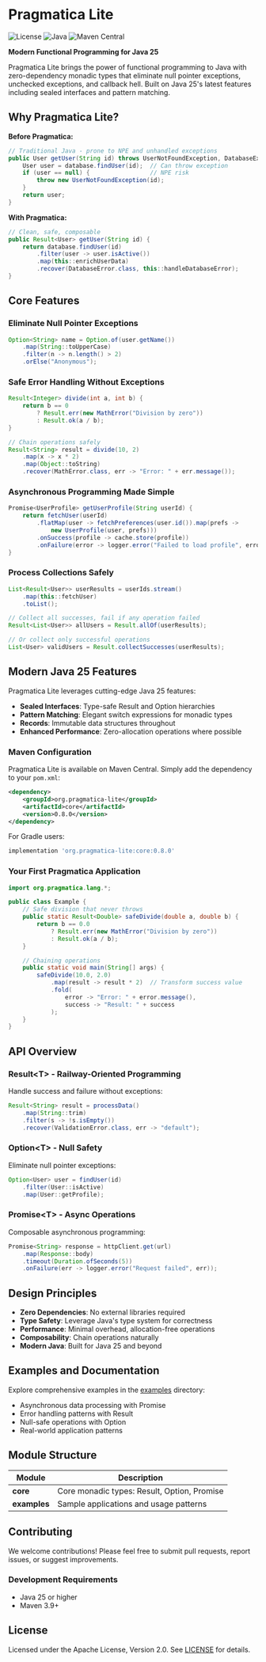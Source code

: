 # Pragmatica Lite

![License](https://img.shields.io/badge/license-Apache%202-blue.svg)
![Java](https://img.shields.io/badge/Java-25-orange.svg)
![Maven Central](https://img.shields.io/badge/Maven-0.8.0-blue.svg)

**Modern Functional Programming for Java 25**

Pragmatica Lite brings the power of functional programming to Java with zero-dependency monadic types that eliminate null pointer exceptions, unchecked exceptions, and callback hell. Built on Java 25's latest features including sealed interfaces and pattern matching.

## Why Pragmatica Lite?

**Before Pragmatica:**
```java
// Traditional Java - prone to NPE and unhandled exceptions
public User getUser(String id) throws UserNotFoundException, DatabaseException {
    User user = database.findUser(id);  // Can throw exception
    if (user == null) {                 // NPE risk
        throw new UserNotFoundException(id);
    }
    return user;
}
```

**With Pragmatica:**
```java
// Clean, safe, composable
public Result<User> getUser(String id) {
    return database.findUser(id)
        .filter(user -> user.isActive())
        .map(this::enrichUserData)
        .recover(DatabaseError.class, this::handleDatabaseError);
}
```

## Core Features

### Eliminate Null Pointer Exceptions
```java
Option<String> name = Option.of(user.getName())
    .map(String::toUpperCase)
    .filter(n -> n.length() > 2)
    .orElse("Anonymous");
```

### Safe Error Handling Without Exceptions
```java
Result<Integer> divide(int a, int b) {
    return b == 0
        ? Result.err(new MathError("Division by zero"))
        : Result.ok(a / b);
}

// Chain operations safely
Result<String> result = divide(10, 2)
    .map(x -> x * 2)
    .map(Object::toString)
    .recover(MathError.class, err -> "Error: " + err.message());
```

### Asynchronous Programming Made Simple
```java
Promise<UserProfile> getUserProfile(String userId) {
    return fetchUser(userId)
        .flatMap(user -> fetchPreferences(user.id()).map(prefs ->
            new UserProfile(user, prefs)))
        .onSuccess(profile -> cache.store(profile))
        .onFailure(error -> logger.error("Failed to load profile", error));
}
```

### Process Collections Safely
```java
List<Result<User>> userResults = userIds.stream()
    .map(this::fetchUser)
    .toList();

// Collect all successes, fail if any operation failed
Result<List<User>> allUsers = Result.allOf(userResults);

// Or collect only successful operations
List<User> validUsers = Result.collectSuccesses(userResults);
```

## Modern Java 25 Features

Pragmatica Lite leverages cutting-edge Java 25 features:

- **Sealed Interfaces**: Type-safe Result and Option hierarchies
- **Pattern Matching**: Elegant switch expressions for monadic types
- **Records**: Immutable data structures throughout
- **Enhanced Performance**: Zero-allocation operations where possible

### Maven Configuration

Pragmatica Lite is available on Maven Central. Simply add the dependency to your `pom.xml`:

```xml
<dependency>
    <groupId>org.pragmatica-lite</groupId>
    <artifactId>core</artifactId>
    <version>0.8.0</version>
</dependency>
```

For Gradle users:

```gradle
implementation 'org.pragmatica-lite:core:0.8.0'
```

### Your First Pragmatica Application

```java
import org.pragmatica.lang.*;

public class Example {
    // Safe division that never throws
    public static Result<Double> safeDivide(double a, double b) {
        return b == 0.0
            ? Result.err(new MathError("Division by zero"))
            : Result.ok(a / b);
    }

    // Chaining operations
    public static void main(String[] args) {
        safeDivide(10.0, 2.0)
            .map(result -> result * 2)  // Transform success value
            .fold(
                error -> "Error: " + error.message(),
                success -> "Result: " + success
            );
    }
}
```

## API Overview

### Result&lt;T&gt; - Railway-Oriented Programming
Handle success and failure without exceptions:

```java
Result<String> result = processData()
    .map(String::trim)
    .filter(s -> !s.isEmpty())
    .recover(ValidationError.class, err -> "default");
```

### Option&lt;T&gt; - Null Safety
Eliminate null pointer exceptions:

```java
Option<User> user = findUser(id)
    .filter(User::isActive)
    .map(User::getProfile);
```

### Promise&lt;T&gt; - Async Operations
Composable asynchronous programming:

```java
Promise<String> response = httpClient.get(url)
    .map(Response::body)
    .timeout(Duration.ofSeconds(5))
    .onFailure(err -> logger.error("Request failed", err));
```

## Design Principles

- **Zero Dependencies**: No external libraries required
- **Type Safety**: Leverage Java's type system for correctness
- **Performance**: Minimal overhead, allocation-free operations
- **Composability**: Chain operations naturally
- **Modern Java**: Built for Java 25 and beyond

## Examples and Documentation

Explore comprehensive examples in the [examples](examples/) directory:
- Asynchronous data processing with Promise
- Error handling patterns with Result
- Null-safe operations with Option
- Real-world application patterns

## Module Structure

| Module | Description |
|--------|-------------|
| **core** | Core monadic types: Result, Option, Promise |
| **examples** | Sample applications and usage patterns |

## Contributing

We welcome contributions! Please feel free to submit pull requests, report issues, or suggest improvements.

### Development Requirements
- Java 25 or higher
- Maven 3.9+

## License

Licensed under the Apache License, Version 2.0. See [LICENSE](LICENSE) for details.
